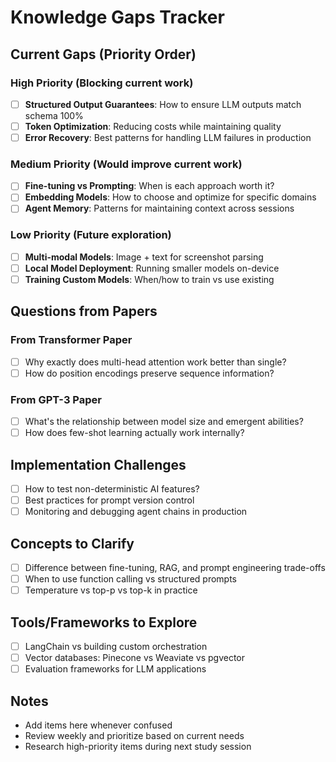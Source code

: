 # Knowledge Gaps Tracker

## Current Gaps (Priority Order)

### High Priority (Blocking current work)
- [ ] **Structured Output Guarantees**: How to ensure LLM outputs match schema 100%
- [ ] **Token Optimization**: Reducing costs while maintaining quality
- [ ] **Error Recovery**: Best patterns for handling LLM failures in production

### Medium Priority (Would improve current work)
- [ ] **Fine-tuning vs Prompting**: When is each approach worth it?
- [ ] **Embedding Models**: How to choose and optimize for specific domains
- [ ] **Agent Memory**: Patterns for maintaining context across sessions

### Low Priority (Future exploration)
- [ ] **Multi-modal Models**: Image + text for screenshot parsing
- [ ] **Local Model Deployment**: Running smaller models on-device
- [ ] **Training Custom Models**: When/how to train vs use existing

## Questions from Papers

### From Transformer Paper
- [ ] Why exactly does multi-head attention work better than single?
- [ ] How do position encodings preserve sequence information?

### From GPT-3 Paper
- [ ] What's the relationship between model size and emergent abilities?
- [ ] How does few-shot learning actually work internally?

## Implementation Challenges
- [ ] How to test non-deterministic AI features?
- [ ] Best practices for prompt version control
- [ ] Monitoring and debugging agent chains in production

## Concepts to Clarify
- [ ] Difference between fine-tuning, RAG, and prompt engineering trade-offs
- [ ] When to use function calling vs structured prompts
- [ ] Temperature vs top-p vs top-k in practice

## Tools/Frameworks to Explore
- [ ] LangChain vs building custom orchestration
- [ ] Vector databases: Pinecone vs Weaviate vs pgvector
- [ ] Evaluation frameworks for LLM applications

## Notes
- Add items here whenever confused
- Review weekly and prioritize based on current needs
- Research high-priority items during next study session